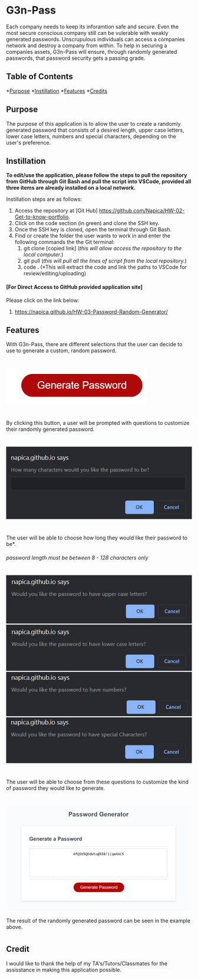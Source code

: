#  G3n-Pass

Each company needs to keep its inforamtion safe and secure.  Even the most secure conscious company still can be vulerable with weakly generated passwords.  Unscrupulous individuals can access a companies network and destroy a company from within.  To help in securing a companies assets, G3n-Pass will ensure, through randomly generated passwords, that password security gets a passing grade. 

## Table of Contents 

*[Purpose](#purpose)
*[Instillation](#instillation)
*[Features](#features)
*[Credits](#credits)

## Purpose 

The purpose of this application is to allow the user to create a randomly generated password that consists of a desired length, upper case letters, lower case letters, numbers and special characters, depending on the user's preference.  

## Instillation 
**To edit/use the application, please follow the steps to pull the repository from GitHub through Git Bash and pull the script into VSCode, provided all three items are already installed on a local network.**

Instillation steps are as follows:
1. Access the repository at [Git Hub] https://github.com/Napica/HW-02-Get-to-know-portfolio. 
2. Click on the code section (in green) and clone the SSH key.  
3. Once the SSH key is cloned, open the terminal through Git Bash.
4. Find or create the folder the user wants to work in and enter the following commands the the Git terminal:
    1. git clone [copied link]    (*this will allow access the repository to the local computer.*)
    2. git pull (*this will pull all the lines of script from the local repository.*)
    3. code . (*This will extract the code and link the paths to VSCode for review/editing/uploading)

#### [For Direct Access to GitHub provided application site]

Please click on the link below: 
1. https://napica.github.io/HW-03-Password-Random-Generator/

## Features

With G3n-Pass, there are different selections that the user can decide to use to generate a custom, random password.  
#
![itemLinks](./assets/images/readMeImage1.png)
#
By clicking this button, a user will be prompted with questions to customize their randomly generated password. 
#
![itemLinks](./assets/images/readMeImage2.png)
#
The user will be able to choose how long they would like their password to be*.

######    *password length must be between 8 - 128 characters only*
#
![itemLinks](./assets/images/readMeImage3.png)
![itemLinks](./assets/images/readMeImage4.png)
![itemLinks](./assets/images/readMeImage5.png)
![itemLinks](./assets/images/readMeImage6.png)
#
The user will be able to choose from these questions to customize the kind of password they would like to generate. 
#
![itemLinks](./assets/images/readMeImage8.png)

The result of the randomly generated password can be seen in the example above.  
#

## Credit

I would like to thank the help of my TA's/Tutors/Classmates for the assisstance in making this application possible. 

